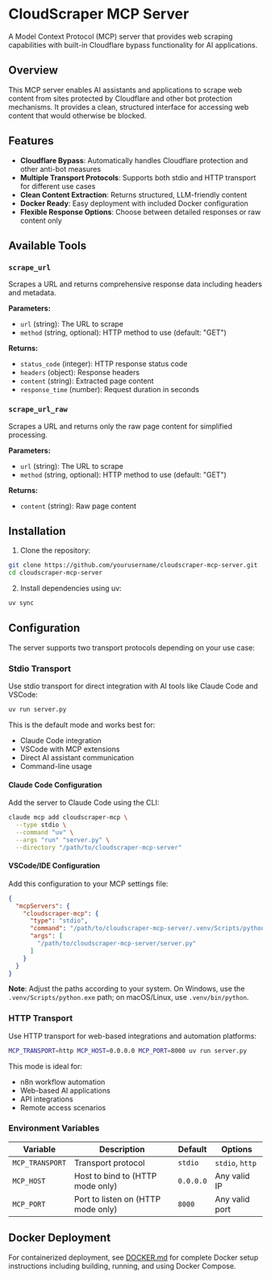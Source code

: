 # CloudScraper MCP Server

A Model Context Protocol (MCP) server that provides web scraping capabilities with built-in Cloudflare bypass functionality for AI applications.

## Overview

This MCP server enables AI assistants and applications to scrape web content from sites protected by Cloudflare and other bot protection mechanisms. It provides a clean, structured interface for accessing web content that would otherwise be blocked.

## Features

- **Cloudflare Bypass**: Automatically handles Cloudflare protection and other anti-bot measures
- **Multiple Transport Protocols**: Supports both stdio and HTTP transport for different use cases
- **Clean Content Extraction**: Returns structured, LLM-friendly content
- **Docker Ready**: Easy deployment with included Docker configuration
- **Flexible Response Options**: Choose between detailed responses or raw content only

## Available Tools

### `scrape_url`

Scrapes a URL and returns comprehensive response data including headers and metadata.

**Parameters:**
- `url` (string): The URL to scrape
- `method` (string, optional): HTTP method to use (default: "GET")

**Returns:**
- `status_code` (integer): HTTP response status code
- `headers` (object): Response headers
- `content` (string): Extracted page content
- `response_time` (number): Request duration in seconds

### `scrape_url_raw`

Scrapes a URL and returns only the raw page content for simplified processing.

**Parameters:**
- `url` (string): The URL to scrape
- `method` (string, optional): HTTP method to use (default: "GET")

**Returns:**
- `content` (string): Raw page content

## Installation

1. Clone the repository:
```bash
git clone https://github.com/yourusername/cloudscraper-mcp-server.git
cd cloudscraper-mcp-server
```

2. Install dependencies using uv:
```bash
uv sync
```

## Configuration

The server supports two transport protocols depending on your use case:

### Stdio Transport

Use stdio transport for direct integration with AI tools like Claude Code and VSCode:

```bash
uv run server.py
```

This is the default mode and works best for:
- Claude Code integration
- VSCode with MCP extensions
- Direct AI assistant communication
- Command-line usage

#### Claude Code Configuration

Add the server to Claude Code using the CLI:

```bash
claude mcp add cloudscraper-mcp \
  --type stdio \
  --command "uv" \
  --args "run" "server.py" \
  --directory "/path/to/cloudscraper-mcp-server"
```

#### VSCode/IDE Configuration

Add this configuration to your MCP settings file:

```json
{
  "mcpServers": {
    "cloudscraper-mcp": {
      "type": "stdio",
      "command": "/path/to/cloudscraper-mcp-server/.venv/Scripts/python.exe",
      "args": [
        "/path/to/cloudscraper-mcp-server/server.py"
      ]
    }
  }
}
```

**Note**: Adjust the paths according to your system. On Windows, use the `.venv/Scripts/python.exe` path; on macOS/Linux, use `.venv/bin/python`.

### HTTP Transport

Use HTTP transport for web-based integrations and automation platforms:

```bash
MCP_TRANSPORT=http MCP_HOST=0.0.0.0 MCP_PORT=8000 uv run server.py
```

This mode is ideal for:
- n8n workflow automation
- Web-based AI applications
- API integrations
- Remote access scenarios

### Environment Variables

| Variable | Description | Default | Options |
|----------|-------------|---------|---------|
| `MCP_TRANSPORT` | Transport protocol | `stdio` | `stdio`, `http` |
| `MCP_HOST` | Host to bind to (HTTP mode only) | `0.0.0.0` | Any valid IP |
| `MCP_PORT` | Port to listen on (HTTP mode only) | `8000` | Any valid port |

## Docker Deployment

For containerized deployment, see [DOCKER.md](DOCKER.md) for complete Docker setup instructions including building, running, and using Docker Compose.